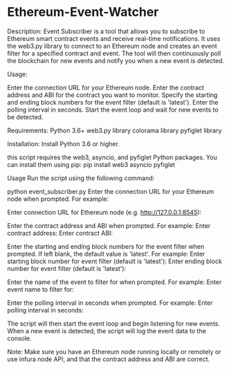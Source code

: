 # Ethereum-Event-Watcher

Description:
Event Subscriber is a tool that allows you to subscribe to Ethereum smart contract events and receive real-time notifications. It uses the web3.py library to connect to an Ethereum node and creates an event filter for a specified contract and event. The tool will then continuously poll the blockchain for new events and notify you when a new event is detected.

Usage:

Enter the connection URL for your Ethereum node.
Enter the contract address and ABI for the contract you want to monitor.
Specify the starting and ending block numbers for the event filter (default is 'latest').
Enter the polling interval in seconds.
Start the event loop and wait for new events to be detected.


Requirements:
Python 3.6+
web3.py library
colorama library
pyfiglet library


Installation:
Install Python 3.6 or higher.

this script requires the web3, asyncio, and pyfiglet Python packages. You can install them using pip:
pip install web3 asyncio pyfiglet

Usage
Run the script using the following command:

python event_subscriber.py
Enter the connection URL for your Ethereum node when prompted. For example:

Enter connection URL for Ethereum node (e.g. http://127.0.0.1:8545):

Enter the contract address and ABI when prompted. For example:
Enter contract address:
Enter contract ABI:

Enter the starting and ending block numbers for the event filter when prompted. If left blank, the default value is 'latest'. For example:
Enter starting block number for event filter (default is 'latest'):
Enter ending block number for event filter (default is 'latest'):


Enter the name of the event to filter for when prompted. For example:
Enter event name to filter for:

Enter the polling interval in seconds when prompted. For example:
Enter polling interval in seconds:

The script will then start the event loop and begin listening for new events. When a new event is detected, the script will log the event data to the console.

Note:
Make sure you have an Ethereum node running locally or remotely or use infura node API, and that the contract address and ABI are correct.
